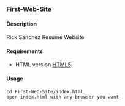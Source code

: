 ### First-Web-Site
#### Description

Rick Sanchez Resume Website

#### Requirements
- HTML version [HTML5](https://tr.wikipedia.org/wiki/HTML5).

#### Usage
```
cd First-Web-Site/index.html
open index.html with any browser you want
```